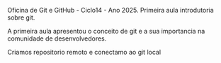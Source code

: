 Oficina de Git e GitHub - Ciclo14 - Ano 2025.
Primeira aula introdutoria sobre git.

A primeira aula apresentou o conceito de git e a sua importancia na comunidade de desenvolvedores.

Criamos repositorio remoto e conectamo ao git local